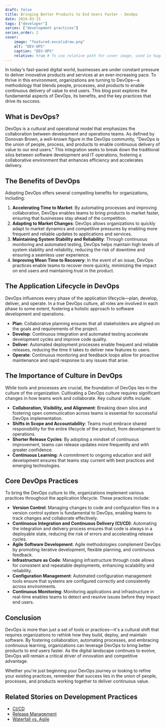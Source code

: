 ```yaml
---
draft: false
title: Bringing Better Products to End Users Faster - DevOps
date: 2024-03-15
tags: ["developer"]
series: ["development practices"]
series_order: 2
cover:
    image: "featured.excalidraw.png"
    alt: "DEV-OPS"
    caption: "DEV-OPS"
    relative: true # To use relative path for cover image, used in hugo Page-bundles
---
```

In today's fast-paced digital world, businesses are under constant pressure to deliver innovative products and services at an ever-increasing pace. To thrive in this environment, organizations are turning to DevOps—a methodology that blends people, processes, and products to enable continuous delivery of value to end users. This blog post explores the fundamental aspects of DevOps, its benefits, and the key practices that drive its success.

## What is DevOps?

DevOps is a cultural and operational model that emphasizes the collaboration between development and operations teams. As defined by Donovan Brown, a well-known figure in the DevOps community, "DevOps is the union of people, process, and products to enable continuous delivery of value to our end users." This integration seeks to break down the traditional silos between software development and IT operations, fostering a collaborative environment that enhances efficiency and accelerates delivery.

## The Benefits of DevOps

Adopting DevOps offers several compelling benefits for organizations, including:

1. **Accelerating Time to Market**: By automating processes and improving collaboration, DevOps enables teams to bring products to market faster, ensuring that businesses stay ahead of the competition.
2. **Adapting to Market Changes**: DevOps allows organizations to quickly adapt to market dynamics and competitive pressures by enabling more frequent and reliable updates to applications and services.
3. **Maintaining System Stability and Reliability**: Through continuous monitoring and automated testing, DevOps helps maintain high levels of system stability and reliability, reducing the risk of downtime and ensuring a seamless user experience.
4. **Improving Mean Time to Recovery**: In the event of an issue, DevOps practices enable teams to recover more quickly, minimizing the impact on end users and maintaining trust in the product.

## The Application Lifecycle in DevOps

DevOps influences every phase of the application lifecycle—plan, develop, deliver, and operate. In a true DevOps culture, all roles are involved in each phase to some extent, fostering a holistic approach to software development and operations.

- **Plan**: Collaborative planning ensures that all stakeholders are aligned on the goals and requirements of the project.
- **Develop**: Continuous integration and automated testing accelerate development cycles and improve code quality.
- **Deliver**: Automated deployment processes enable frequent and reliable releases, reducing the time it takes to deliver new features to users.
- **Operate**: Continuous monitoring and feedback loops allow for proactive maintenance and rapid response to any issues that arise.

## The Importance of Culture in DevOps

While tools and processes are crucial, the foundation of DevOps lies in the culture of the organization. Cultivating a DevOps culture requires significant changes in how teams work and collaborate. Key cultural shifts include:

- **Collaboration, Visibility, and Alignment**: Breaking down silos and fostering open communication across teams is essential for successful DevOps implementation.
- **Shifts in Scope and Accountability**: Teams must embrace shared responsibility for the entire lifecycle of the product, from development to operations.
- **Shorter Release Cycles**: By adopting a mindset of continuous improvement, teams can release updates more frequently and with greater confidence.
- **Continuous Learning**: A commitment to ongoing education and skill development ensures that teams stay current with best practices and emerging technologies.

## Core DevOps Practices

To bring the DevOps culture to life, organizations implement various practices throughout the application lifecycle. These practices include:

- **Version Control**: Managing changes to code and configuration files in a version control system is fundamental to DevOps, enabling teams to track changes and collaborate effectively.
- **Continuous Integration and Continuous Delivery (CI/CD)**: Automating the integration and delivery process ensures that code is always in a deployable state, reducing the risk of errors and accelerating release cycles.
- **Agile Software Development**: Agile methodologies complement DevOps by promoting iterative development, flexible planning, and continuous feedback.
- **Infrastructure as Code**: Managing infrastructure through code allows for consistent and repeatable deployments, enhancing scalability and reliability.
- **Configuration Management**: Automated configuration management tools ensure that systems are configured correctly and consistently across environments.
- **Continuous Monitoring**: Monitoring applications and infrastructure in real-time enables teams to detect and resolve issues before they impact end users.

## Conclusion

DevOps is more than just a set of tools or practices—it's a cultural shift that requires organizations to rethink how they build, deploy, and maintain software. By fostering collaboration, automating processes, and embracing continuous learning, organizations can leverage DevOps to bring better products to end users faster. As the digital landscape continues to evolve, DevOps will remain a critical driver of innovation and competitive advantage.

Whether you're just beginning your DevOps journey or looking to refine your existing practices, remember that success lies in the union of people, processes, and products working together to deliver continuous value.

## Related Stories on Development Practices

- [CI/CD](../dev-practice_ci-cd/index.md)
- [Release Management](../dev-practice_release-management/index.md)
- [Waterfall vs. Agile](../dev-practice_waterfall-vs-agile/index.md)

